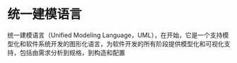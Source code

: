 # 统一建模语言
统一建模语言（Unified Modeling Language，UML），在开始，它是一个支持模型化和软件系统开发的图形化语言，为软件开发的所有阶段提供模型化和可视化支持，包括由需求分析到规格，到构造和配置
